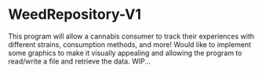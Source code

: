 # WeedRepository-V1
This program will allow a cannabis consumer to track their experiences with different strains, consumption methods, and more! Would like to implement some graphics to make it visually appealing and allowing the program to read/write a file and retrieve the data. WIP...
